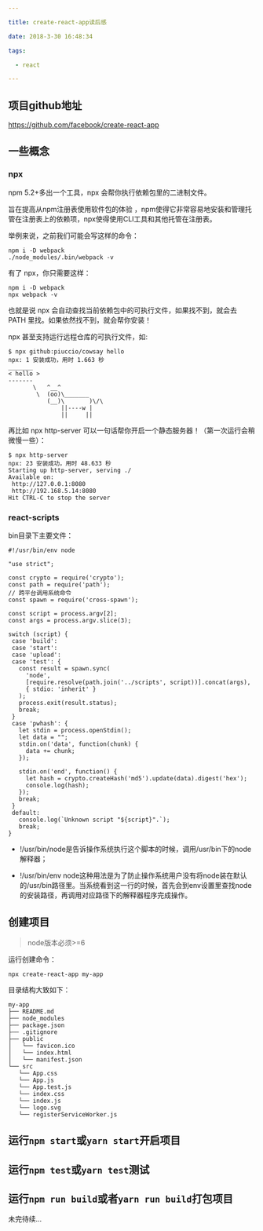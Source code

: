 ```yaml
---

title: create-react-app读后感

date: 2018-3-30 16:48:34

tags: 

  - react

---
```


## 项目github地址

https://github.com/facebook/create-react-app

## 一些概念

### npx

 npm 5.2+多出一个工具，npx 会帮你执行依赖包里的二进制文件。
 
 旨在提高从npm注册表使用软件包的体验 ，npm使得它非常容易地安装和管理托管在注册表上的依赖项，npx使得使用CLI工具和其他托管在注册表。

 举例来说，之前我们可能会写这样的命令：

 ```
npm i -D webpack
./node_modules/.bin/webpack -v
 ```

 有了 npx，你只需要这样：

 ```
npm i -D webpack
npx webpack -v
 ```

 也就是说 npx 会自动查找当前依赖包中的可执行文件，如果找不到，就会去 PATH 里找。如果依然找不到，就会帮你安装！

 npx 甚至支持运行远程仓库的可执行文件，如:

 ```
$ npx github:piuccio/cowsay hello
npx: 1 安装成功，用时 1.663 秒
 _______
< hello >
 -------
        \   ^__^
         \  (oo)\_______
            (__)\       )\/\
                ||----w |
                ||     ||
 ```

 再比如 npx http-server 可以一句话帮你开启一个静态服务器！（第一次运行会稍微慢一些）：

 ```
$ npx http-server
npx: 23 安装成功，用时 48.633 秒
Starting up http-server, serving ./
Available on:
  http://127.0.0.1:8080
  http://192.168.5.14:8080
Hit CTRL-C to stop the server
 ```


 ### react-scripts

 bin目录下主要文件：

 ```
#!/usr/bin/env node

"use strict";

const crypto = require('crypto');
const path = require('path');
// 跨平台调用系统命令
const spawn = require('cross-spawn');

const script = process.argv[2];
const args = process.argv.slice(3);

switch (script) {
  case 'build':
  case 'start':
  case 'upload':
  case 'test': {
    const result = spawn.sync(
      'node',
      [require.resolve(path.join('../scripts', script))].concat(args),
      { stdio: 'inherit' }
    );
    process.exit(result.status);
    break;
  }
  case 'pwhash': {
    let stdin = process.openStdin();
    let data = "";
    stdin.on('data', function(chunk) {
      data += chunk;
    });

    stdin.on('end', function() {
      let hash = crypto.createHash('md5').update(data).digest('hex');
      console.log(hash);
    });
    break;
  }
  default:
    console.log(`Unknown script "${script}".`);
    break;
}
 ```

- !/usr/bin/node是告诉操作系统执行这个脚本的时候，调用/usr/bin下的node解释器；

- !/usr/bin/env node这种用法是为了防止操作系统用户没有将node装在默认的/usr/bin路径里。当系统看到这一行的时候，首先会到env设置里查找node的安装路径，再调用对应路径下的解释器程序完成操作。

 ## 创建项目

 > node版本必须>=6

 运行创建命令：

 ```
npx create-react-app my-app
 ```

 目录结构大致如下：

 ```
my-app
├── README.md
├── node_modules
├── package.json
├── .gitignore
├── public
│   └── favicon.ico
│   └── index.html
│   └── manifest.json
└── src
    └── App.css
    └── App.js
    └── App.test.js
    └── index.css
    └── index.js
    └── logo.svg
    └── registerServiceWorker.js
 ```

 ## 运行`npm start`或`yarn start`开启项目

 ## 运行`npm test`或`yarn test`测试

 ## 运行`npm run build`或者`yarn run build`打包项目

未完待续...